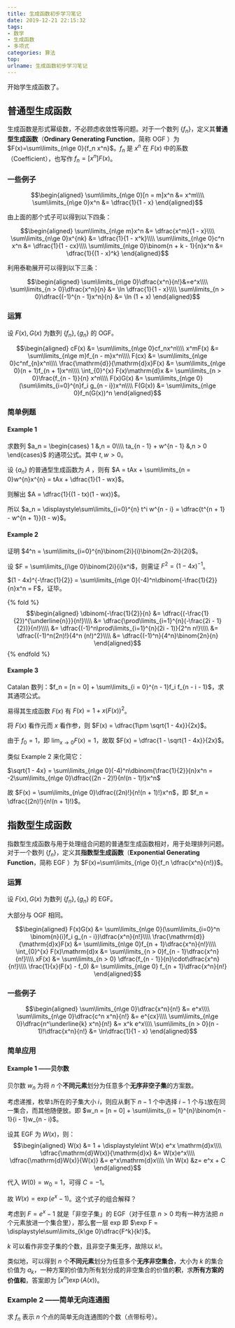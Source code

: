 ```yaml
---
title: 生成函数初步学习笔记
date: 2019-12-21 22:15:32
tags: 
- 数学
- 生成函数
- 多项式
categories: 算法
top:
urlname: 生成函数初步学习笔记
---
```


开始学生成函数了。

<!-- more -->

## 普通型生成函数

生成函数是形式幂级数，不必顾虑收敛性等问题。对于一个数列 $\{f_n\}$，定义其**普通型生成函数**（**Ordinary Generating Function**，简称 OGF ）为 $F(x)=\sum\limits_{n\ge 0}{f_n x^n}$。$f_n$ 是 $x^n$ 在 $F(x)$ 中的系数（Coefficient），也写作 $f_n = [x^n]F(x)$。

### 一些例子

$$\begin{aligned}   
  \sum\limits_{n\ge 0}[n = m]x^n &= x^m\\\\
  \sum\limits_{n\ge 0}x^n &= \dfrac{1}{1 - x}
\end{aligned}$$

由上面的那个式子可以得到以下四条：

$$\begin{aligned}
  \sum\limits_{n\ge m}x^n &= \dfrac{x^m}{1 - x}\\\\
  \sum\limits_{n\ge 0}x^{nk} &= \dfrac{1}{1 - x^k}\\\\
  \sum\limits_{n\ge 0}c^n x^n &= \dfrac{1}{1 - cx}\\\\
  \sum\limits_{n\ge 0}\binom{n + k - 1}{n}x^n &= \dfrac{1}{(1 - x)^k}
\end{aligned}$$


利用泰勒展开可以得到以下三条：

$$\begin{aligned}
  \sum\limits_{n\ge 0}\dfrac{x^n}{n!}&=e^x\\\\
  \sum\limits_{n > 0}\dfrac{x^n}{n} &= \ln \dfrac{1}{1 - x}\\\\
  \sum\limits_{n > 0}\dfrac{(-1)^{n - 1}x^n}{n} &= \ln (1 + x)
\end{aligned}$$

### 运算

设 $F(x),G(x)$ 为数列 $\{f_n\}, \{g_n\}$ 的 OGF。

$$\begin{aligned}
  cF(x) &= \sum\limits_{n\ge 0}cf_nx^n\\\\
  x^mF(x) &= \sum\limits_{n\ge m}f_{n - m}x^n\\\\
  F(cx) &= \sum\limits_{n\ge 0}c^nf_{n}x^n\\\\
  \frac{\mathrm{d}}{\mathrm{d}x}F(x) &= \sum\limits_{n\ge 0}(n + 1)f_{n + 1}x^n\\\\
  \int_{0}^{x} F(x)\mathrm{d}x &= \sum\limits_{n > 0}\frac{f_{n - 1}}{n} x^n\\\\
  F(x)G(x) &= \sum\limits_{n\ge 0}(\sum\limits_{i=0}^{n}f_i g_{n - i})x^n\\\\
  F(G(x)) &= \sum\limits_{n\ge 0}f_n(G(x))^n
\end{aligned}$$

### 简单例题

#### Example 1

求数列 $a_n = \begin{cases}
   1 &,n = 0\\\\
   ta_{n - 1} + w^{n - 1} &,n > 0
\end{cases}$ 的通项公式。其中 $t, w > 0$。

设 $\{a_n\}$ 的普通型生成函数为 $A$ ，则有 $A = tAx + \sum\limits_{n = 0}w^{n}x^{n} = tAx + \dfrac{1}{1 - wx}$。

则解出 $A = \dfrac{1}{(1 - tx)(1 - wx)}$。

所以 $a_n = \displaystyle\sum\limits_{i=0}^{n} t^i w^{n - i} = \dfrac{t^{n + 1} - w^{n + 1}}{t - w}$。

#### Example 2

证明 $4^n = \sum\limits_{i=0}^{n}\binom{2i}{i}\binom{2n-2i}{2i}$。

设 $F = \sum\limits_{i\ge 0}\binom{2i}{i}x^i$，则需证 $F^2 = (1-4x)^{-1}$。

$(1 - 4x)^{-\frac{1}{2}} = \sum\limits_{n\ge 0}(-4)^n\dbinom{-\frac{1}{2}}{n}x^n = F$，证毕。

{% fold %}
$$\begin{aligned}
  \dbinom{-\frac{1}{2}}{n} &= \dfrac{(-\frac{1}{2})^{\underline{n}}}{n!}\\\\
  &= \dfrac{\prod\limits_{i=1}^{n}(-\frac{2i - 1}{2})}{n!}\\\\
  &= \dfrac{(-1)^n\prod\limits_{i=1}^{n}(2i - 1)}{2^n n!}\\\\
  &= \dfrac{(-1)^n(2n)!}{4^n (n!)^2}\\\\
  &= \dfrac{(-1)^n}{4^n}\binom{2n}{n}
\end{aligned}$$
{% endfold %}

#### Example 3

Catalan 数列：$f_n = [n = 0] + \sum\limits_{i = 0}^{n - 1}f_i f_{n - i - 1}$，求其通项公式。

易得其生成函数 $F(x)$ 有 $F(x) = 1 + x(F(x))^2$。

将 $F(x)$ 看作元而 $x$ 看作参，则 $F(x) = \dfrac{1\pm \sqrt{1 - 4x}}{2x}$。

由于 $f_0 = 1$，即 $\lim_{x\to 0}F(x) = 1$，故取 $F(x) = \dfrac{1 - \sqrt{1 - 4x}}{2x}$。

类似 Example 2 来化简它：

$\sqrt{1 - 4x} = \sum\limits_{n\ge 0}(-4)^n\dbinom{\frac{1}{2}}{n}x^n = -2\sum\limits_{n\ge 0}\dfrac{(2n - 2)!}{n!(n - 1)!}x^n$

故 $F(x) = \sum\limits_{n\ge 0}\dfrac{(2n)!}{n!(n + 1)!}x^n$，即 $f_n = \dfrac{(2n)!}{n!(n + 1)!}$。

## 指数型生成函数

指数型生成函数与用于处理组合问题的普通型生成函数相对，用于处理排列问题。对于一个数列 $\{f_n\}$，定义其**指数型生成函数**（**Exponential Generating Function**，简称 EGF ）为 $F(x)=\sum\limits_{n\ge 0}{f_n \dfrac{x^n}{n!}}$。

### 运算

设 $F(x),G(x)$ 为数列 $\{f_n\}, \{g_n\}$ 的 EGF。

大部分与 OGF 相同。

$$\begin{aligned}
  F(x)G(x) &= \sum\limits_{n\ge 0}(\sum\limits_{i=0}^n \binom{n}{i}f_i g_{n - i})\dfrac{x^n}{n!}\\\\
  \frac{\mathrm{d}}{\mathrm{d}x}F(x) &= \sum\limits_{n\ge 0}f_{n + 1}\dfrac{x^n}{n!}\\\\
  \int_{0}^{x} F(x)\mathrm{d}x &= \sum\limits_{n > 0}f_{n - 1}\dfrac{x^n}{n!}\\\\
  xF(x) &= \sum\limits_{n > 0} \dfrac{f_{n - 1}}{n}\cdot\dfrac{x^n}{n!}\\\\
  \frac{1}{x}(F(x) - f_0) &= \sum\limits_{n\ge 0} f_{n + 1}\dfrac{x^n}{n!}
\end{aligned}$$

### 一些例子

$$\begin{aligned}
  \sum\limits_{n\ge 0}\dfrac{x^n}{n!} &= e^x\\\\
  \sum\limits_{n\ge 0}\dfrac{c^n x^n}{n!} &= e^{cx}\\\\
  \sum\limits_{n\ge 0}\dfrac{n^\underline{k} x^n}{n!} &= x^k e^x\\\\
  \sum\limits_{n > 0}(n - 1)!\dfrac{x^n}{n!} &= \ln\dfrac{1}{1 - x}
\end{aligned}$$

### 简单应用

#### Example 1 ——贝尔数

贝尔数 $w_n$ 为将 $n$ 个**不同元素**划分为任意多个**无序非空子集**的方案数。

考虑递推，枚举`1`所在的子集大小 $i$，则应从剩下 $n - 1$ 个中选择 $i - 1$ 个与`1`放在同一集合，而其他随便放。即 $w_n = [n = 0] + \sum\limits_{i = 1}^{n}\binom{n - 1}{i - 1}w_{n - i}$。

设其 EGF 为 $W(x)$，则：
$$\begin{aligned}
  W(x) &= 1 + \displaystyle\int W(x) e^x \mathrm{d}x\\\\
  \dfrac{\mathrm{d}W(x)}{\mathrm{d}x} &= W(x)e^x\\\\
  \dfrac{\mathrm{d}W(x)}{W(x)} &= e^x\mathrm{d}x\\\\
  \ln W(x) &z= e^x + C
\end{aligned}$$

代入 $W(0) = w_0 = 1$，可得 $C = -1$。

故 $W(x) = \exp(e^x - 1)$。这个式子的组合解释？

考虑到 $F = e^x - 1$ 就是「非空子集」的 EGF（对于任意 $n > 0$ 均有一种方法把 $n$ 个元素放进一个集合里），那么套一层 exp 即 $\exp F = \displaystyle\sum\limits_{k\ge 0}\dfrac{F^k}{k!}$。

$k$ 可以看作非空子集的个数，且非空子集无序，故除以 $k!$。

类似地，可以得到 $n$ 个**不同元素**划分为任意多个**无序非空集合**，大小为 $k$ 的集合价值为 $a_k$，一种方案的价值为所有划分成的非空集合的价值的**积**，求**所有方案的价值和**，答案即为 $[x^n]\exp(A(x))$。

### Example 2 ——简单无向连通图

求 $f_n$ 表示 $n$ 个点的简单无向连通图的个数（点带标号）。

